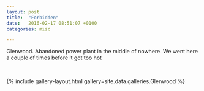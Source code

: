```yaml
---
layout: post
title:  "Forbidden"
date:   2016-02-17 08:51:07 +0100
categories: misc

---
```


Glenwood. Abandoned power plant in the middle of nowhere. We went here a couple of times before it got too hot

&nbsp;
&nbsp;

{% include gallery-layout.html gallery=site.data.galleries.Glenwood %}
